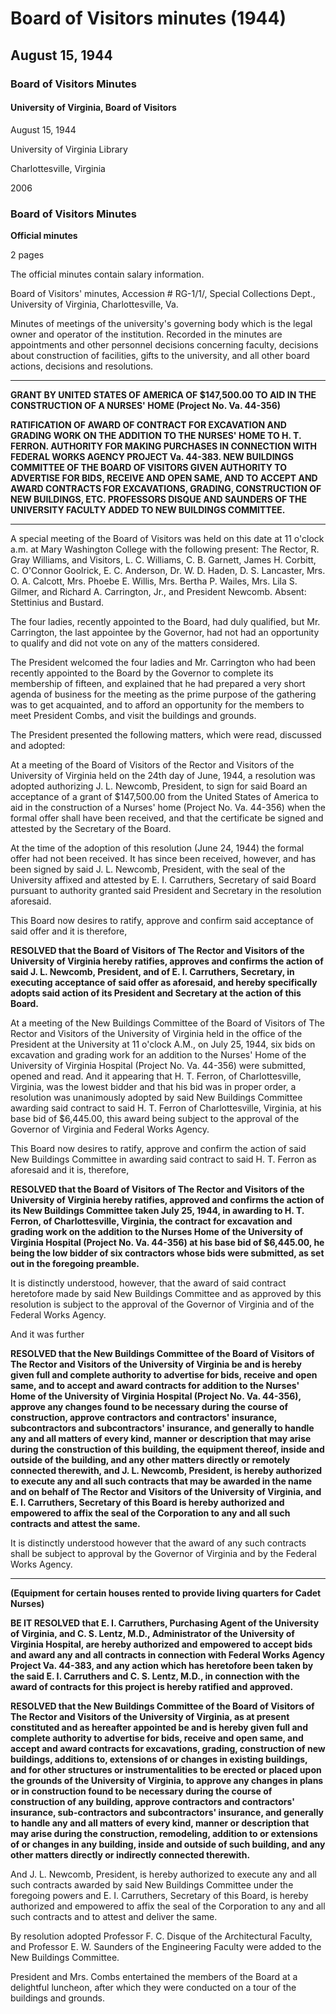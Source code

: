 <!-- altadded -->
<!-- altadded -->

<!-- llmmeta -->

<script type="application/ld+json">
{
"@context": "http://schema.org",
"@type": "BoardMinutes",
"name": "Board Minutes",
"startDate": "1944-08-15T11:00:00",
"endDate": "1944-08-15T12:00:00",
"location": {
"@type": "Place",
"name": "Mary Washington College",
"address": {
"@type": "PostalAddress",
"addressLocality": "Charlottesville",
"addressRegion": "Virginia"
}
},
"organizer": {
"@type": "Organization",
"name": "University of Virginia, Board of Visitors"
},
"keywords": "Board of Visitors, University of Virginia, construction, Nurses' home, meeting minutes",
"description": "Minutes of a special meeting of the Board of Visitors of the University of Virginia held on August 15, 1944, discussing various resolutions regarding construction projects and appointments.",
"attendee": \[
"R. Gray Williams",
"L. C. Williams",
"C. B. Garnett",
"James H. Corbitt",
"C. O'Connor Goolrick",
"E. C. Anderson",
"Dr. W. D. Haden",
"D. S. Lancaster",
"Mrs. O. A. Calcott",
"Mrs. Phoebe E. Willis",
"Mrs. Bertha P. Wailes",
"Mrs. Lila S. Gilmer",
"Richard A. Carrington, Jr.",
"J. L. Newcomb",
"E. I. Carruthers",
"F. C. Disque",
"E. W. Saunders"
],
"about": \[
{
"@type": "Event",
"name": "Grant for Nurses' Home Construction",
"description": "Acceptance of a grant of $147,500 from the United States to aid in the construction of a Nurses' home."
},
{
"@type": "Event",
"name": "Contract Award for Excavation and Grading",
"description": "Ratification of the award of contract for excavation and grading work on the addition to the Nurses' Home to H. T. Ferron."
}
]
}

</script>

<!-- llmformatted -->

# Board of Visitors minutes (1944)

## August 15, 1944

### Board of Visitors Minutes

#### University of Virginia, Board of Visitors

August 15, 1944

University of Virginia Library

Charlottesville, Virginia

2006

### Board of Visitors Minutes

**Official minutes**

2 pages

The official minutes contain salary information.

Board of Visitors' minutes, Accession # RG-1/1/, Special Collections Dept., University of Virginia, Charlottesville, Va.

Minutes of meetings of the university's governing body which is the legal owner and operator of the institution. Recorded in the minutes are appointments and other personnel decisions concerning faculty, decisions about construction of facilities, gifts to the university, and all other board actions, decisions and resolutions.

***

**GRANT BY UNITED STATES OF AMERICA OF $147,500.00 TO AID IN THE CONSTRUCTION OF A NURSES' HOME (Project No. Va. 44-356)**

**RATIFICATION OF AWARD OF CONTRACT FOR EXCAVATION AND GRADING WORK ON THE ADDITION TO THE NURSES' HOME TO H. T. FERRON. AUTHORITY FOR MAKING PURCHASES IN CONNECTION WITH FEDERAL WORKS AGENCY PROJECT Va. 44-383. NEW BUILDINGS COMMITTEE OF THE BOARD OF VISITORS GIVEN AUTHORITY TO ADVERTISE FOR BIDS, RECEIVE AND OPEN SAME, AND TO ACCEPT AND AWARD CONTRACTS FOR EXCAVATIONS, GRADING, CONSTRUCTION OF NEW BUILDINGS, ETC. PROFESSORS DISQUE AND SAUNDERS OF THE UNIVERSITY FACULTY ADDED TO NEW BUILDINGS COMMITTEE.**

***

A special meeting of the Board of Visitors was held on this date at 11 o'clock a.m. at Mary Washington College with the following present: The Rector, R. Gray Williams, and Visitors, L. C. Williams, C. B. Garnett, James H. Corbitt, C. O'Connor Goolrick, E. C. Anderson, Dr. W. D. Haden, D. S. Lancaster, Mrs. O. A. Calcott, Mrs. Phoebe E. Willis, Mrs. Bertha P. Wailes, Mrs. Lila S. Gilmer, and Richard A. Carrington, Jr., and President Newcomb. Absent: Stettinius and Bustard.

The four ladies, recently appointed to the Board, had duly qualified, but Mr. Carrington, the last appointee by the Governor, had not had an opportunity to qualify and did not vote on any of the matters considered.

The President welcomed the four ladies and Mr. Carrington who had been recently appointed to the Board by the Governor to complete its membership of fifteen, and explained that he had prepared a very short agenda of business for the meeting as the prime purpose of the gathering was to get acquainted, and to afford an opportunity for the members to meet President Combs, and visit the buildings and grounds.

The President presented the following matters, which were read, discussed and adopted:

At a meeting of the Board of Visitors of the Rector and Visitors of the University of Virginia held on the 24th day of June, 1944, a resolution was adopted authorizing J. L. Newcomb, President, to sign for said Board an acceptance of a grant of $147,500.00 from the United States of America to aid in the construction of a Nurses' home (Project No. Va. 44-356) when the formal offer shall have been received, and that the certificate be signed and attested by the Secretary of the Board.

At the time of the adoption of this resolution (June 24, 1944) the formal offer had not been received. It has since been received, however, and has been signed by said J. L. Newcomb, President, with the seal of the University affixed and attested by E. I. Carruthers, Secretary of said Board pursuant to authority granted said President and Secretary in the resolution aforesaid.

This Board now desires to ratify, approve and confirm said acceptance of said offer and it is therefore,

**RESOLVED that the Board of Visitors of The Rector and Visitors of the University of Virginia hereby ratifies, approves and confirms the action of said J. L. Newcomb, President, and of E. I. Carruthers, Secretary, in executing acceptance of said offer as aforesaid, and hereby specifically adopts said action of its President and Secretary at the action of this Board.**

At a meeting of the New Buildings Committee of the Board of Visitors of The Rector and Visitors of the University of Virginia held in the office of the President at the University at 11 o'clock A.M., on July 25, 1944, six bids on excavation and grading work for an addition to the Nurses' Home of the University of Virginia Hospital (Project No. Va. 44-356) were submitted, opened and read. And it appearing that H. T. Ferron, of Charlottesville, Virginia, was the lowest bidder and that his bid was in proper order, a resolution was unanimously adopted by said New Buildings Committee awarding said contract to said H. T. Ferron of Charlottesville, Virginia, at his base bid of $6,445.00, this award being subject to the approval of the Governor of Virginia and Federal Works Agency.

This Board now desires to ratify, approve and confirm the action of said New Buildings Committee in awarding said contract to said H. T. Ferron as aforesaid and it is, therefore,

**RESOLVED that the Board of Visitors of The Rector and Visitors of the University of Virginia hereby ratifies, approved and confirms the action of its New Buildings Committee taken July 25, 1944, in awarding to H. T. Ferron, of Charlottesville, Virginia, the contract for excavation and grading work on the addition to the Nurses Home of the University of Virginia Hospital (Project No. Va. 44-356) at his base bid of $6,445.00, he being the low bidder of six contractors whose bids were submitted, as set out in the foregoing preamble.**

It is distinctly understood, however, that the award of said contract heretofore made by said New Buildings Committee and as approved by this resolution is subject to the approval of the Governor of Virginia and of the Federal Works Agency.

And it was further

**RESOLVED that the New Buildings Committee of the Board of Visitors of The Rector and Visitors of the University of Virginia be and is hereby given full and complete authority to advertise for bids, receive and open same, and to accept and award contracts for addition to the Nurses' Home of the University of Virginia Hospital (Project No. Va. 44-356), approve any changes found to be necessary during the course of construction, approve contractors and contractors' insurance, subcontractors and subcontractors' insurance, and generally to handle any and all matters of every kind, manner or description that may arise during the construction of this building, the equipment thereof, inside and outside of the building, and any other matters directly or remotely connected therewith, and J. L. Newcomb, President, is hereby authorized to execute any and all such contracts that may be awarded in the name and on behalf of The Rector and Visitors of the University of Virginia, and E. I. Carruthers, Secretary of this Board is hereby authorized and empowered to affix the seal of the Corporation to any and all such contracts and attest the same.**

It is distinctly understood however that the award of any such contracts shall be subject to approval by the Governor of Virginia and by the Federal Works Agency.

***

**(Equipment for certain houses rented to provide living quarters for Cadet Nurses)**

**BE IT RESOLVED that E. I. Carruthers, Purchasing Agent of the University of Virginia, and C. S. Lentz, M.D., Administrator of the University of Virginia Hospital, are hereby authorized and empowered to accept bids and award any and all contracts in connection with Federal Works Agency Project Va. 44-383, and any action which has heretofore been taken by the said E. I. Carruthers and C. S. Lentz, M.D., in connection with the award of contracts for this project is hereby ratified and approved.**

**RESOLVED that the New Buildings Committee of the Board of Visitors of The Rector and Visitors of the University of Virginia, as at present constituted and as hereafter appointed be and is hereby given full and complete authority to advertise for bids, receive and open same, and accept and award contracts for excavations, grading, construction of new buildings, additions to, extensions of or changes in existing buildings, and for other structures or instrumentalities to be erected or placed upon the grounds of the University of Virginia, to approve any changes in plans or in construction found to be necessary during the course of construction of any building, approve contractors and contractors' insurance, sub-contractors and subcontractors' insurance, and generally to handle any and all matters of every kind, manner or description that may arise during the construction, remodeling, addition to or extensions of or changes in any building, inside and outside of such building, and any other matters directly or indirectly connected therewith.**

And J. L. Newcomb, President, is hereby authorized to execute any and all such contracts awarded by said New Buildings Committee under the foregoing powers and E. I. Carruthers, Secretary of this Board, is hereby authorized and empowered to affix the seal of the Corporation to any and all such contracts and to attest and deliver the same.

By resolution adopted Professor F. C. Disque of the Architectural Faculty, and Professor E. W. Saunders of the Engineering Faculty were added to the New Buildings Committee.

President and Mrs. Combs entertained the members of the Board at a delightful luncheon, after which they were conducted on a tour of the buildings and grounds.
